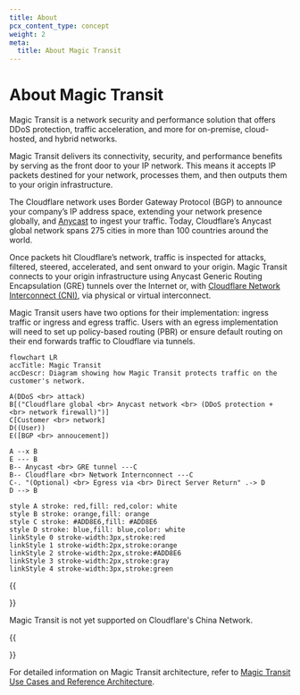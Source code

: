 ```yaml
---
title: About
pcx_content_type: concept
weight: 2
meta:
  title: About Magic Transit
---
```


# About Magic Transit

Magic Transit is a network security and performance solution that offers DDoS protection, traffic acceleration, and more for on-premise, cloud-hosted, and hybrid networks.

Magic Transit delivers its connectivity, security, and performance benefits by serving as the front door to your IP network. This means it accepts IP packets destined for your network, processes them, and then outputs them to your origin infrastructure.

The Cloudflare network uses Border Gateway Protocol (BGP) to announce your company’s IP address space, extending your network presence globally, and [Anycast](https://www.cloudflare.com/learning/cdn/glossary/anycast-network/) to ingest your traffic. Today, Cloudflare’s Anycast global network spans 275 cities in more than 100 countries around the world.

Once packets hit Cloudflare’s network, traffic is inspected for attacks, filtered, steered, accelerated, and sent onward to your origin. Magic Transit connects to your origin infrastructure using Anycast Generic Routing Encapsulation (GRE) tunnels over the Internet or, with [Cloudflare Network Interconnect (CNI)](/network-interconnect/), via physical or virtual interconnect.

Magic Transit users have two options for their implementation: ingress traffic or ingress and egress traffic. Users with an egress implementation will need to set up policy-based routing (PBR) or ensure default routing on their end forwards traffic to Cloudflare via tunnels.

```mermaid
flowchart LR
accTitle: Magic Transit
accDescr: Diagram showing how Magic Transit protects traffic on the customer's network.

A(DDoS <br> attack)
B[("Cloudflare global <br> Anycast network <br> (DDoS protection + <br> network firewall)")]
C[Customer <br> network]
D((User))
E([BGP <br> annoucement])

A --x B
E --- B
B-- Anycast <br> GRE tunnel ---C
B-- Cloudflare <br> Network Internconnect ---C
C-. "(Optional) <br> Egress via <br> Direct Server Return" .-> D
D --> B

style A stroke: red,fill: red,color: white
style B stroke: orange,fill: orange
style C stroke: #ADD8E6,fill: #ADD8E6
style D stroke: blue,fill: blue,color: white
linkStyle 0 stroke-width:3px,stroke:red
linkStyle 1 stroke-width:2px,stroke:orange
linkStyle 2 stroke-width:2px,stroke:#ADD8E6
linkStyle 3 stroke-width:2px,stroke:gray
linkStyle 4 stroke-width:3px,stroke:green
```

{{<Aside type="note">}}

Magic Transit is not yet supported on Cloudflare's China Network.

{{</Aside>}}

For detailed information on Magic Transit architecture, refer to [Magic Transit Use Cases and Reference Architecture](/reference-architecture/magic-transit-reference-architecture/).